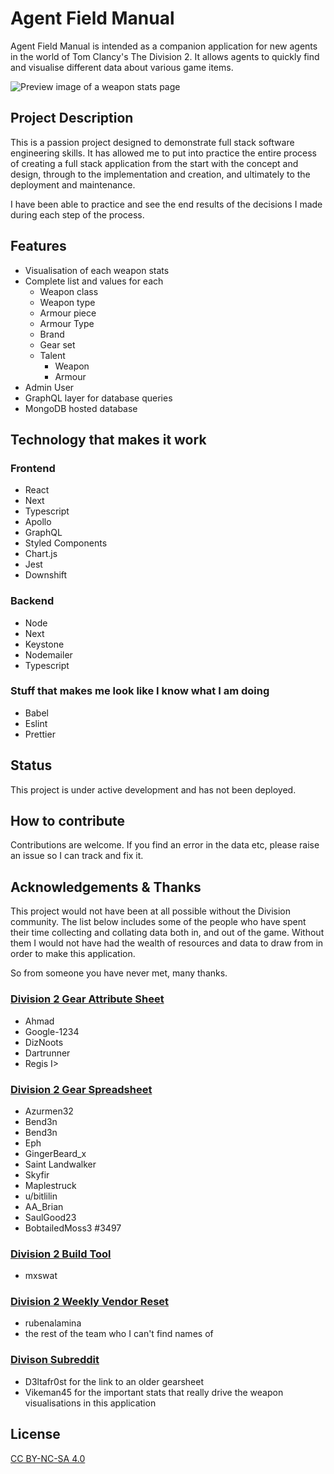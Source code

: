 # Agent Field Manual

Agent Field Manual is intended as a companion application for new agents in the world of Tom Clancy's The Division 2. It allows agents to quickly find and visualise different data about various game items.

![Preview image of a weapon stats page](https://res.cloudinary.com/dbm1h5w02/image/upload/c_scale,w_600/v1644552672/agent-field-manual/20220211-AgentFieldManualPreview_wxt0nl.png)

## Project Description

This is a passion project designed to demonstrate full stack software engineering skills. It has allowed me to put into practice the entire process of creating a full stack application from the start with the concept and design, through to the implementation and creation, and ultimately to the deployment and maintenance.

I have been able to practice and see the end results of the decisions I made during each step of the process.

## Features

- Visualisation of each weapon stats
- Complete list and values for each
  - Weapon class
  - Weapon type
  - Armour piece
  - Armour Type
  - Brand
  - Gear set
  - Talent
    - Weapon
    - Armour
- Admin User
- GraphQL layer for database queries
- MongoDB hosted database

## Technology that makes it work

### Frontend

- React
- Next
- Typescript
- Apollo
- GraphQL
- Styled Components
- Chart.js
- Jest
- Downshift

### Backend

- Node
- Next
- Keystone
- Nodemailer
- Typescript

### Stuff that makes me look like I know what I am doing

- Babel
- Eslint
- Prettier

## Status

This project is under active development and has not been deployed.

## How to contribute

Contributions are welcome. If you find an error in the data etc, please raise an issue so I can track and fix it.

## Acknowledgements & Thanks

This project would not have been at all possible without the Division community. The list below includes some of the people who have spent their time collecting and collating data both in, and out of the game. Without them I would not have had the wealth of resources and data to draw from in order to make this application.

So from someone you have never met, many thanks.

### [Division 2 Gear Attribute Sheet](https://docs.google.com/spreadsheets/d/1REi6cA7oSzT7h0O9YD6uxAbnCTmE-YKMDctsKogzXC8/pubhtml#)

- Ahmad
- Google-1234
- DizNoots
- Dartrunner
- Regis I>

### [Division 2 Gear Spreadsheet](https://docs.google.com/spreadsheets/d/1nrPBmOrtpkEW1j5fbcRT7L-AXgsGOqMqxXoVtopsiGM/edit?usp=sharing)

- Azurmen32
- Bend3n
- Bend3n
- Eph
- GingerBeard_x
- Saint Landwalker
- Skyfir
- Maplestruck
- u/bitlilin
- AA_Brian
- SaulGood23
- BobtailedMoss3 #3497

### [Division 2 Build Tool](https://github.com/mxswat/mx-division-builds)

- mxswat

### [Division 2 Weekly Vendor Reset](https://rubenalamina.mx/the-division-weekly-vendor-reset/)

- rubenalamina
- the rest of the team who I can't find names of

### [Divison Subreddit](https://www.reddit.com/r/thedivision/)

- D3ltafr0st for the link to an older gearsheet
- Vikeman45 for the important stats that really drive the weapon visualisations in this application

## License

[CC BY-NC-SA 4.0](https://creativecommons.org/licenses/by-nc-sa/4.0/)
